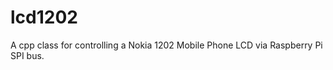 lcd1202
=======

A cpp class for controlling a Nokia 1202 Mobile Phone LCD via Raspberry Pi SPI bus.